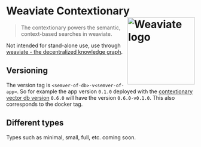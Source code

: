 # Weaviate Contextionary <img alt='Weaviate logo' src='https://raw.githubusercontent.com/semi-technologies/weaviate/19de0956c69b66c5552447e84d016f4fe29d12c9/docs/assets/weaviate-logo.png' width='180' align='right' />

> The contextionary powers the semantic, context-based searches in weaviate.

Not intended for stand-alone use, use through [weaviate - the decentralized
knowledge graph](https://github.com/semi-technologies/weaviate).

## Versioning

The version tag is `<semver-of-db>-v<semver-of-app>`. So for example the app
version `0.1.0` deployed with the [contextionary vector db
version](https://c11y.semi.technology/contextionary.json) `0.6.0` will have the
version `0.6.0-v0.1.0`. This also corresponds to the docker tag.

## Different types

Types such as minimal, small, full, etc. coming soon.
